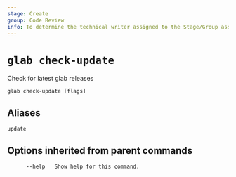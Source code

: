 ```yaml
---
stage: Create
group: Code Review
info: To determine the technical writer assigned to the Stage/Group associated with this page, see https://about.gitlab.com/handbook/product/ux/technical-writing/#assignments
---
```


<!--
This documentation is auto generated by a script.
Please do not edit this file directly. Run `make gen-docs` instead.
-->

# `glab check-update`

Check for latest glab releases

```plaintext
glab check-update [flags]
```

## Aliases

```plaintext
update
```

## Options inherited from parent commands

```plaintext
      --help   Show help for this command.
```
